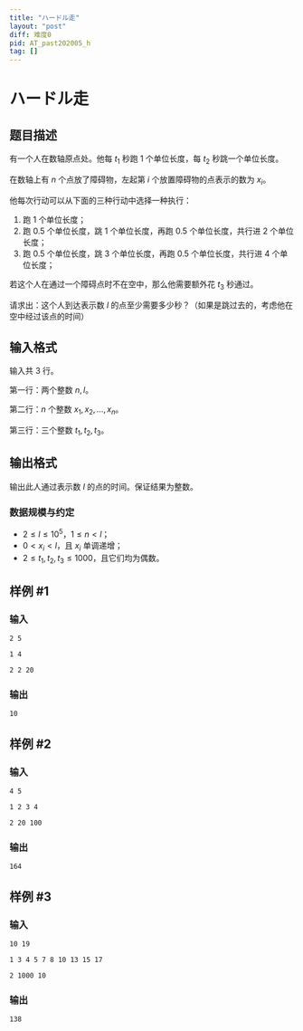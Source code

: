 ```yaml
---
title: "ハードル走"
layout: "post"
diff: 难度0
pid: AT_past202005_h
tag: []
---
```


# ハードル走

## 题目描述

有一个人在数轴原点处。他每 $t_1$ 秒跑 $1$ 个单位长度，每 $t_2$ 秒跳一个单位长度。

在数轴上有 $n$ 个点放了障碍物，左起第 $i$ 个放置障碍物的点表示的数为 $x_i$。

他每次行动可以从下面的三种行动中选择一种执行：

1. 跑 $1$ 个单位长度；
1. 跑 $0.5$ 个单位长度，跳 $1$ 个单位长度，再跑 $0.5$ 个单位长度，共行进 $2$ 个单位长度；
1. 跑 $0.5$ 个单位长度，跳 $3$ 个单位长度，再跑 $0.5$ 个单位长度，共行进 $4$ 个单位长度；

若这个人在通过一个障碍点时不在空中，那么他需要额外花 $t_3$ 秒通过。

请求出：这个人到达表示数 $l$ 的点至少需要多少秒？（如果是跳过去的，考虑他在空中经过该点的时间）

## 输入格式

输入共 $3$ 行。

第一行：两个整数 $n,l$。

第二行：$n$ 个整数 $x_1,x_2,...,x_n$。

第三行：三个整数 $t_1,t_2,t_3$。

## 输出格式

输出此人通过表示数 $l$ 的点的时间。保证结果为整数。

### 数据规模与约定

- $2 \le l \le 10^5$，$1\le n \lt l$；
- $0 \lt x_i \lt l$，且 $x_i$ 单调递增；
- $2 \le t_1,t_2,t_3 \le 1000$，且它们均为偶数。

## 样例 #1

### 输入

```
2 5
1 4
2 2 20
```

### 输出

```
10
```

## 样例 #2

### 输入

```
4 5
1 2 3 4
2 20 100
```

### 输出

```
164
```

## 样例 #3

### 输入

```
10 19
1 3 4 5 7 8 10 13 15 17
2 1000 10
```

### 输出

```
138
```

